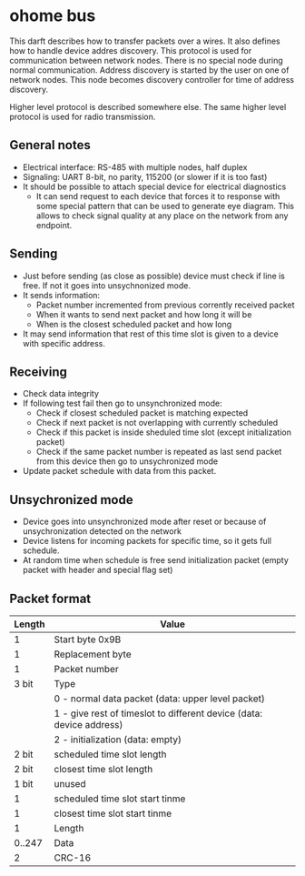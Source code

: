 ohome bus
=========

This darft describes how to transfer packets over a wires.
It also defines how to handle device addres discovery.
This protocol is used for communication between network nodes.
There is no special node during normal communication.
Address discovery is started by the user on one of network nodes.
This node becomes discovery controller for time of address discovery.

Higher level protocol is described somewhere else. The same higher level protocol is used for radio transmission.

General notes
-------------

 * Electrical interface: RS-485 with multiple nodes, half duplex	
 * Signaling: UART 8-bit, no parity, 115200 (or slower if it is too fast)
 * It should be possible to attach special device for electrical diagnostics
 	  * It can send request to each device that forces it to response with some special
	    pattern that can be used to generate eye diagram. This allows to check signal quality at any
	    place on the network from any endpoint.

Sending
-----------
* Just before sending (as close as possible) device must check if line is free. If not it goes into unsychnonized mode.
* It sends information:
  * Packet number incremented from previous corrently received packet
  * When it wants to send next packet and how long it will be
  * When is the closest scheduled packet and how long
* It may send information that rest of this time slot is given to a device with specific address.

Receiving
---------
* Check data integrity
* If following test fail then go to unsynchronized mode:
  * Check if closest scheduled packet is matching expected
  * Check if next packet is not overlapping with currently scheduled
  * Check if this packet is inside sheduled time slot (except initialization packet)
  * Check if the same packet number is repeated as last send packet from this device then go to unsychronized mode
* Update packet schedule with data from this packet.
  
Unsychronized mode
------------------
* Device goes into unsynchronized mode after reset or because of unsychronization detected on the network
* Device listens for incoming packets for specific time, so it gets full schedule.
* At random time when schedule is free send initialization packet (empty packet with header and special flag set)

Packet format
-----------

| Length | Value |
|--------|-------|
| 1 | Start byte 0x9B |
| 1 | Replacement byte |
| 1 | Packet number |
| 3 bit | Type |
|   | 0 - normal data packet (data: upper level packet) |
|   | 1 - give rest of timeslot to different device (data: device address)  |
|   | 2 - initialization (data: empty) |
| 2 bit | scheduled time slot length |
| 2 bit | closest time slot length |
| 1 bit | unused |
| 1 | scheduled time slot start tinme |
| 1 | closest time slot start tinme |
| 1 | Length |
| 0..247 | Data |
| 2 | CRC-16 |
